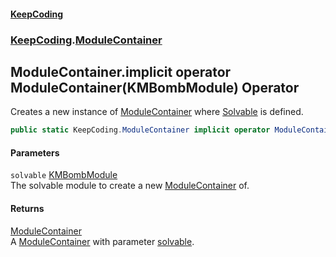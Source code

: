 #### [KeepCoding](index.md 'index')
### [KeepCoding](KeepCoding.md 'KeepCoding').[ModuleContainer](ModuleContainer.md 'KeepCoding.ModuleContainer')
## ModuleContainer.implicit operator ModuleContainer(KMBombModule) Operator
Creates a new instance of [ModuleContainer](ModuleContainer.md 'KeepCoding.ModuleContainer') where [Solvable](ModuleContainer.Solvable.md 'KeepCoding.ModuleContainer.Solvable') is defined.  
```csharp
public static KeepCoding.ModuleContainer implicit operator ModuleContainer(KMBombModule solvable);
```
#### Parameters
<a name='KeepCoding.ModuleContainer.op_ImplicitKeepCoding.ModuleContainer(KMBombModule).solvable'></a>
`solvable` [KMBombModule](https://docs.microsoft.com/en-us/dotnet/api/KMBombModule 'KMBombModule')  
The solvable module to create a new [ModuleContainer](ModuleContainer.md 'KeepCoding.ModuleContainer') of.
  
#### Returns
[ModuleContainer](ModuleContainer.md 'KeepCoding.ModuleContainer')  
A [ModuleContainer](ModuleContainer.md 'KeepCoding.ModuleContainer') with parameter [solvable](ModuleContainer.op_Implicit.mTnH5TWPaSROcIynPZoU5A.md#KeepCoding.ModuleContainer.op_ImplicitKeepCoding.ModuleContainer(KMBombModule).solvable 'KeepCoding.ModuleContainer.op_Implicit KeepCoding.ModuleContainer(KMBombModule).solvable').
